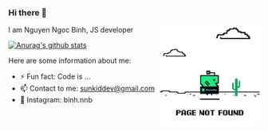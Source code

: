 ### Hi there 👋

<div>
  <img align='right' src='https://raw.githubusercontent.com/sunkid1995/sunkid1995/main/giphy.gif' width='200"'>

  I am Nguyen Ngoc Binh, JS developer

  [![Anurag's github stats](https://github-readme-stats.vercel.app/api?username=sunkid1995)](https://github.com/anuraghazra/github-readme-stats)

  <!-- [![Top Langs](https://github-readme-stats.vercel.app/api/top-langs/?username=anuraghazra&layout=compact)](https://github.com/anuraghazra/github-readme-stats) -->
</div>

Here are some information about me:
- ⚡ Fun fact: Code is ...
- 📫 Contact to me: sunkiddev@gmail.com
- 📸 Instagram: binh.nnb
